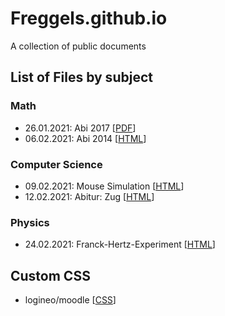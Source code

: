 # Freggels.github.io
A collection of public documents

## List of Files by subject

### Math
+ 26.01.2021: Abi 2017 \[[PDF](./school/math/20210126/doc.pdf)]
+ 06.02.2021: Abi 2014 \[[HTML](./school/math/20210206/doc.html)]

### Computer Science
+ 09.02.2021: Mouse Simulation \[[HTML](./school/cs/20210209/doc.html)\]
+ 12.02.2021: Abitur: Zug \[[HTML](./school/cs/20210212/doc.html)\]

### Physics
+ 24.02.2021: Franck-Hertz-Experiment \[[HTML](./school/physics/20210224/doc.html)]

## Custom CSS
+ logineo/moodle \[[CSS](./other/css/logineo.css)]
